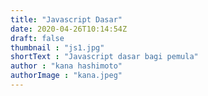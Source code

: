```yaml
---
title: "Javascript Dasar"
date: 2020-04-26T10:14:54Z
draft: false
thumbnail : "js1.jpg"
shortText : "Javascript dasar bagi pemula"
author : "kana hashimoto"
authorImage : "kana.jpeg"
---
```


